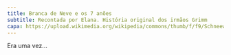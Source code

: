 ```yaml
---
title: Branca de Neve e os 7 anões
subtitle: Recontada por Elana. História original dos irmãos Grimm
capa: https://upload.wikimedia.org/wikipedia/commons/thumb/f/f9/Schneewittchen2.jpg/640px-Schneewittchen2.jpg
---
```

Era uma vez...